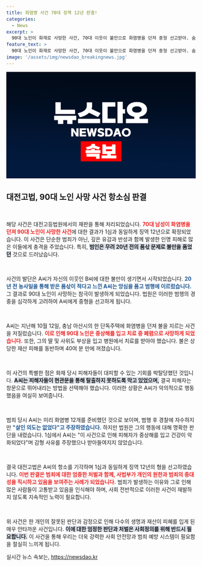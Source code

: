 ```yaml
---
title: 화염병 사건 70대 징역 12년 판결!
categories:
  - News
excerpt: >
  90대 노인이 화재로 사망한 사건, 70대 이웃이 불만으로 화염병을 던져 중형 선고받아. 숨진 노인과 가족들, 고통의 기억을 간직한 채 피해자로 남았다. 끔찍한 원한의 대가, 법정에서 여전히 논란 중! 클릭하여 자세히 알아보세요!
feature_text: >
  90대 노인이 화재로 사망한 사건, 70대 이웃이 불만으로 화염병을 던져 중형 선고받아. 숨진 노인과 가족들, 고통의 기억을 간직한 채 피해자로 남았다. 끔찍한 원한의 대가, 법정에서 여전히 논란 중! 클릭하여 자세히 알아보세요!
image: '/assets/img/newsdao_breakingnews.jpg'
---
```


<p><img src="/assets/img/newsdao_breakingnews.jpg" alt="ontimetimes 속보" /></p>

<h2 data-ke-size="size26">대전고법, 90대 노인 사망 사건 항소심 판결</h2>

<p data-ke-size="size16">&nbsp;</p>

<p>해당 사건은 대전고등법원에서의 재판을 통해 처리되었습니다. <b><span style="color: #ee2323;">70대 남성이 화염병을 던져 90대 노인이 사망한 사건</span></b>에 대한 결과가 1심과 동일하게 징역 12년으로 확정되었습니다. 이 사건은 단순한 범죄가 아닌, 깊은 유감과 반성과 함께 발생한 인명 피해로 많은 이들에게 충격을 주었습니다. 특히, <b><span style="background-color: #21538527;">범인은 무려 20년 전의 품삯 문제로 불만을 품었던</span></b> 것으로 드러났습니다.</p>

<p data-ke-size="size16">&nbsp;</p>

<p>사건의 발단은 A씨가 자신의 이웃인 B씨에 대한 불만이 생기면서 시작되었습니다. <b><span style="color: #1a5490;">20년 전 농사일을 통해 받은 품삯이 적다고 느낀 A씨는 앙심을 품고 범행에 이르렀습니다.</span></b> 그 결과로 90대 노인이 사망하는 참극이 발생하게 되었습니다. 법원은 이러한 범행의 경중을 심각하게 고려하여 A씨에게 중형을 선고하게 됩니다.</p>

<p data-ke-size="size16">&nbsp;</p>

<p>A씨는 지난해 10월 12일, 충남 아산시의 한 단독주택에 화염병을 던져 불을 지르는 사건을 저질렀습니다. <b><span style="color: #ee2323;">이로 인해 90대 노인은 중상해를 입고 치료 중 폐렴으로 사망하게 되었습니다.</span></b> 또한, 그의 딸 및 사위도 부상을 입고 병원에서 치료를 받아야 했습니다. 불은 상당한 재산 피해를 동반하며 40여 분 만에 꺼졌습니다.</p>

<p data-ke-size="size16">&nbsp;</p>

<p>이 사건의 특별한 점은 화재 당시 피해자들이 대피할 수 있는 기회를 박탈당했던 것입니다. <b><span style="background-color: #21538527;">A씨는 피해자들이 현관문을 통해 탈출하지 못하도록 막고 있었으며,</span></b> 결국 피해자는 창문으로 뛰어내리는 방법을 선택해야 했습니다. 이러한 상황은 A씨가 악의적으로 행동했음을 여실히 보여줍니다.</p>

<p data-ke-size="size16">&nbsp;</p>

<p>범죄 당시 A씨는 미리 화염병 12개를 준비했던 것으로 보이며, 범행 후 경찰에 자수하지만 <b><span style="color: #1a5490;">"살인 의도는 없었다"고 주장하였습니다.</span></b> 하지만 법원은 그의 행동에 대해 명확한 판단을 내렸습니다. 1심에서 A씨는 "이 사건으로 인해 피해자가 중상해를 입고 건강이 악화되었다"며 감형 사유를 주장했으나 받아들여지지 않았습니다.</p>

<p data-ke-size="size16">&nbsp;</p>

<p>결국 대전고법은 A씨의 항소를 기각하며 1심과 동일하게 징역 12년의 형을 선고하였습니다. <b><span style="color: #ee2323;">이번 판결은 범죄에 대한 엄중한 처벌과 함께, 사법부가 개인의 원한과 범죄의 중대성을 직시하고 있음을 보여주는 사례가 되었습니다.</span></b> 범죄가 발생하는 이유와 그로 인해 많은 사람들이 고통받고 있음을 인식해야 하며, 사회 전반적으로 이러한 사건이 재발하지 않도록 지속적인 노력이 필요합니다.</p>

<p data-ke-size="size16">&nbsp;</p>

<p>위 사건은 한 개인의 잘못된 판단과 감정으로 인해 다수의 생명과 재산이 피혜를 입게 된 매우 안타까운 사건입니다. <b><span style="background-color: #21538527;">이에 대한 엄정한 판단과 처벌은 사회정의를 위해 반드시 필요합니다.</span></b> 이 사건을 통해 우리는 더욱 강력한 사회 안전망과 범죄 예방 시스템이 필요함을 절실히 느끼게 됩니다.</p>
실시간 뉴스 속보는, <a href="https://newsdao.kr" rel="dofollow">https://newsdao.kr</a>


